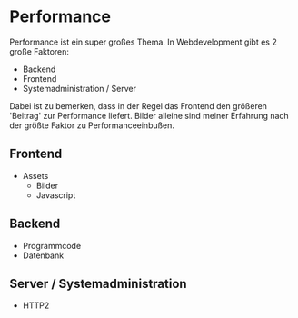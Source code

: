 # Performance
Performance ist ein super großes Thema. In Webdevelopment gibt es 2 große Faktoren:
- Backend
- Frontend
- Systemadministration / Server

Dabei ist zu bemerken, dass in der Regel das Frontend den größeren 'Beitrag' zur Performance liefert. Bilder alleine sind meiner Erfahrung nach der größte Faktor zu Performanceeinbußen. 

## Frontend

- Assets
    - Bilder
    - Javascript


## Backend
- Programmcode
- Datenbank

## Server / Systemadministration
- HTTP2